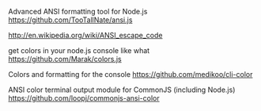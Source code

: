 Advanced ANSI formatting tool for Node.js
https://github.com/TooTallNate/ansi.js

http://en.wikipedia.org/wiki/ANSI_escape_code

get colors in your node.js console like what
https://github.com/Marak/colors.js

Colors and formatting for the console
https://github.com/medikoo/cli-color

ANSI color terminal output module for CommonJS (including Node.js)
https://github.com/loopj/commonjs-ansi-color

